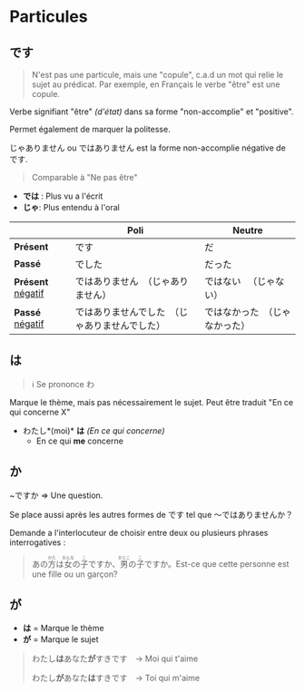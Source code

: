 # Particules
## です
> N'est pas une particule, mais une "copule", c.a.d un mot qui relie le sujet au prédicat.
> Par exemple, en Français le verbe "être" est une copule.

Verbe signifiant "être" *(d'état)* dans sa forme "non-accomplie" et "positive".

Permet également de marquer la politesse.

じゃありません ou ではありません est la forme non-accomplie négative de です.

> Comparable à "Ne pas être"

- **では** : Plus vu a l'écrit
- **じゃ**: Plus entendu à l'oral

|                            | Poli                                           | Neutre                         |
| -------------------------- | ---------------------------------------------- | ------------------------------ |
| **Présent**                | です                                           | だ                             |
| **Passé**                  | でした                                         | だった                         |
| **Présent** <u>négatif</u> | ではありません　（じゃありません）             | ではない 　（じゃない）        |
| **Passé** <u>négatif</u>   | ではありませんでした　（じゃありませんでした） | ではなかった　（じゃなかった） |

## は
> ℹ Se prononce わ

Marque le thème, mais pas nécessairement le sujet.
Peut être traduit "En ce qui concerne X"

- わたし*(moi)* **は** *(En ce qui concerne)*
  - En ce qui **me** concerne

## か

~ですか  => Une question.

Se place aussi après les autres formes de です tel que ～ではありませんか？

Demande a l'interlocuteur de choisir entre deux ou plusieurs phrases interrogatives :

> あの<ruby>方<rp>(</rp><rt>かた</rt><rp>)</rp></ruby>は<ruby>女<rp>(</rp><rt>おんな</rt><rp>)</rp></ruby>の<ruby>子<rp>(</rp><rt>こ</rt><rp>)</rp></ruby>ですか、<ruby>男<rp>(</rp><rt>おとこ</rt><rp>)</rp></ruby>の<ruby>子<rp>(</rp><rt>こ</rt><rp>)</rp></ruby>ですか。Est-ce que cette personne est une fille ou un garçon?

## が

- **は** = Marque le thème
- **が** = Marque le sujet

> わたし**は**あなた**が**すきです　-> Moi qui t'aime
>
> わたし**が**あなた**は**すきです　-> Toi qui m'aime
